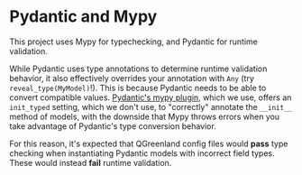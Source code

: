 # Pydantic and Mypy

This project uses Mypy for typechecking, and Pydantic for runtime validation.

While Pydantic uses type annotations to determine runtime validation behavior, it also
effectively overrides your annotation with `Any` (try `reveal_type(MyModel)`!). This is
because Pydantic needs to be able to convert compatible values. [Pydantic's mypy
plugin](https://docs.pydantic.dev/1.10/mypy_plugin/#plugin-settings), which we use,
offers an `init_typed` setting, which we don't use, to "correctly" annotate the
`__init__` method of models, with the downside that Mypy throws errors when you take
advantage of Pydantic's type conversion behavior.

For this reason, it's expected that QGreenland config files would **pass** type checking
when instantiating Pydantic models with incorrect field types. These would instead
**fail** runtime validation.

